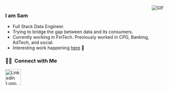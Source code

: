 <img align="right" alt="GIF" src="https://media.giphy.com/media/13HgwGsXF0aiGY/giphy.gif" /> 

### I am Sam
- Full Stack Data Engineer.
- Trying to bridge the gap between data and its consumers.
- Currently working in FinTech. Previously worked in CPG, Banking, AdTech, and social.
- Interesting work happening [here](https://github.com/RefinementHQ) 👀

<h3> 🤝🏻 &nbsp;Connect with Me </h3>

<a href="https://www.linkedin.com/in/samuel-mccaffrey/" target="_blank">
  <img src="https://upload.wikimedia.org/wikipedia/commons/c/ca/LinkedIn_logo_initials.png" alt="LinkedIn Logo" style="width: 50px; height: 50px;">
</a>


